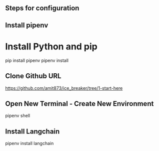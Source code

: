 ## Steps for configuration 

## Install pipenv
# Install Python and pip
pip install pipenv
pipenv install

## Clone Github URL
https://github.com/amit873/ice_breaker/tree/1-start-here

## Open New Terminal - Create New Environment
pipenv shell

## Install Langchain
pipenv install langchain